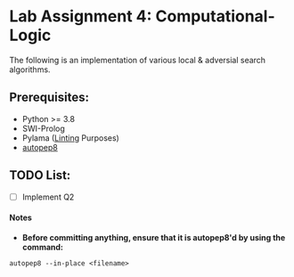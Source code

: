 # Lab Assignment 4: Computational-Logic

The following is an implementation of various local & adversial search algorithms.

## Prerequisites:
* Python >= 3.8
* SWI-Prolog
* Pylama ([Linting](https://code.visualstudio.com/docs/python/linting#:~:text=Linting%20highlights%20syntactical%20and%20stylistic,that%20can%20lead%20to%20errors.) Purposes)
* [autopep8](https://pypi.org/project/autopep8/)

## TODO List:
   
- [ ] Implement Q2


#### Notes
* **Before committing anything, ensure that it is autopep8'd by using the command:** 
```
autopep8 --in-place <filename>
```
